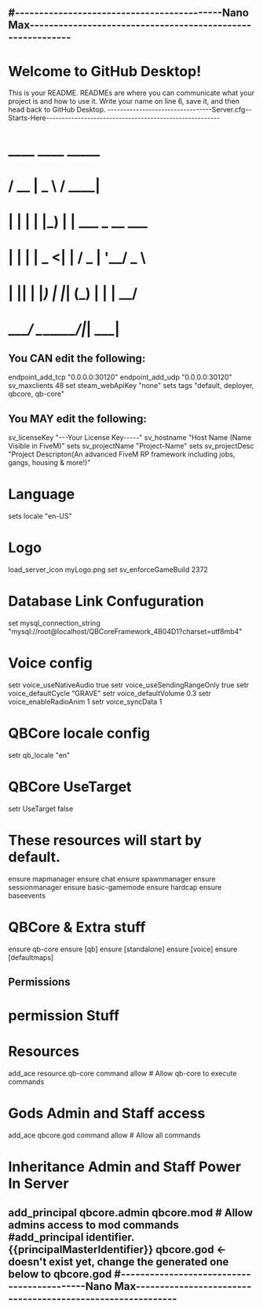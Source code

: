 #-------------------------------------------Nano Max-----------------------------------------------------------
------------------------------------------------------------------------------------------------------------------------------------------------------------------------------------------------------------------------------
# Welcome to GitHub Desktop!
This is your README. READMEs are where you can communicate what your project is and how to use it.
Write your name on line 6, save it, and then head back to GitHub Desktop.
---------------------------------Server.cfg--Starts-Here-------------------------------------------------------
#   ____  ____   _____               
#  / __ \|  _ \ / ____|              
# | |  | | |_) | |     ___  _ __ ___ 
# | |  | |  _ <| |    / _ \| '__/ _ \
# | |__| | |_) | |___| (_) | | |  __/
#  \___\_\____/ \_____\___/|_|  \___|
## You CAN edit the following:
endpoint_add_tcp "0.0.0.0:30120"
endpoint_add_udp "0.0.0.0:30120"
sv_maxclients 48
set steam_webApiKey "none"
sets tags "default, deployer, qbcore, qb-core"
## You MAY edit the following:
sv_licenseKey "---Your License Key-----"
sv_hostname "Host Name (Name Visible in FiveM)"
sets sv_projectName "Project-Name"
sets sv_projectDesc "Project Descripton(An advanced FiveM RP framework including jobs, gangs, housing & more!)"
# Language
sets locale "en-US" 
# Logo
load_server_icon myLogo.png 
set sv_enforceGameBuild 2372
# Database Link Confuguration
set mysql_connection_string "mysql://root@localhost/QBCoreFramework_4B04D1?charset=utf8mb4" 
# Voice config
setr voice_useNativeAudio true
setr voice_useSendingRangeOnly true
setr voice_defaultCycle "GRAVE"
setr voice_defaultVolume 0.3
setr voice_enableRadioAnim 1
setr voice_syncData 1
# QBCore locale config
setr qb_locale "en"
# QBCore UseTarget
setr UseTarget false
# These resources will start by default.
ensure mapmanager
ensure chat
ensure spawnmanager
ensure sessionmanager
ensure basic-gamemode
ensure hardcap
ensure baseevents
# QBCore & Extra stuff
ensure qb-core
ensure [qb]
ensure [standalone]
ensure [voice]
ensure [defaultmaps]
## Permissions ##
# permission Stuff
# Resources
add_ace resource.qb-core command allow # Allow qb-core to execute commands
# Gods Admin and Staff access
add_ace qbcore.god command allow # Allow all commands
# Inheritance Admin and Staff Power In Server
add_principal qbcore.admin qbcore.mod # Allow admins access to mod commands
#add_principal identifier.{{principalMasterIdentifier}} qbcore.god <- doesn't exist yet, change the generated one below to qbcore.god
#-------------------------------------------Nano Max-----------------------------------------------------------
------------------------------------------------------------------------------------------------------------------------------------------------------------------------------------------------------------------------------
